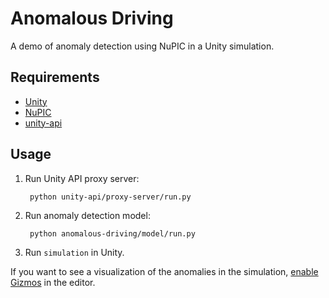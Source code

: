 # Anomalous Driving

A demo of anomaly detection using NuPIC in a Unity simulation.

## Requirements

- [Unity](https://unity3d.com/)
- [NuPIC](https://github.com/numenta/nupic)
- [unity-api](https://github.com/chetan51/unity-api)

## Usage

1. Run Unity API proxy server:

        python unity-api/proxy-server/run.py

2. Run anomaly detection model:

        python anomalous-driving/model/run.py

3. Run `simulation` in Unity.

If you want to see a visualization of the anomalies in the simulation, [enable Gizmos](http://www.attiliocarotenuto.com/83-articles-tutorials/unity/297-unity-3-visual-debugging-using-gizmos) in the editor.
